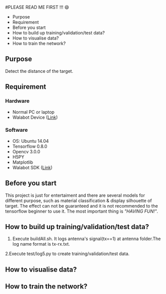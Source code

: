 #PLEASE READ ME FIRST !!! :smile:

* Purpose
* Requirement
* Before you start
* How to build up training/validation/test data?
* How to visualise data?
* How to train the network?

## Purpose
Detect the distance of the target.

## Requirement
### Hardware
* Normal PC or laptop
* Walabot Device ([Link](http://walabot.com/))

### Software
* OS: Ubuntu 14.04
* Tensorflow 0.8.0
* Opencv 3.0.0
* H5PY
* Matplotlib
* Walabot SDK ([Link](http://www.walabot.com/getting-started))

## Before you start
This project is just for entertaiment and there are several models for different purpose, such as material classification & display silhouette of target. The effect can not be guaranteed and it is not recommended to the tensorflow beginner to use it. The most important thing is *"HAVING FUN!"*.

## How to build up training/validation/test data?

1. Execute buildAll.sh. It logs antenna's signal(tx==1) at antenna folder.The log name format is tx-rx.txt.

2.Execute test/log5.py to create training/validation/test data.  

## How to visualise data?


## How to train the network?

